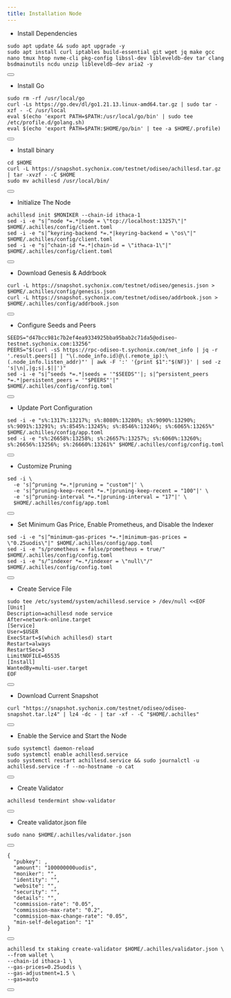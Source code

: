 ```yaml
---
title: Installation Node
---
```


- Install Dependencies 

<div class="code-block-wrapper">
  <pre><code>sudo apt update && sudo apt upgrade -y
sudo apt install curl iptables build-essential git wget jq make gcc nano tmux htop nvme-cli pkg-config libssl-dev libleveldb-dev tar clang bsdmainutils ncdu unzip libleveldb-dev aria2 -y</code></pre>
  <button class="copy-btn"><i class="fas fa-copy"></i></button>
</div>

- Install Go

<div class="code-block-wrapper">
  <pre><code>sudo rm -rf /usr/local/go
curl -Ls https://go.dev/dl/go1.21.13.linux-amd64.tar.gz | sudo tar -xzf - -C /usr/local
eval $(echo 'export PATH=$PATH:/usr/local/go/bin' | sudo tee /etc/profile.d/golang.sh)
eval $(echo 'export PATH=$PATH:$HOME/go/bin' | tee -a $HOME/.profile)</code></pre>
  <button class="copy-btn"><i class="fas fa-copy"></i></button>
</div>

- Install binary 

<div class="code-block-wrapper">
  <pre><code>cd $HOME
curl -L https://snapshot.sychonix.com/testnet/odiseo/achillesd.tar.gz | tar -xvzf - -C $HOME
sudo mv achillesd /usr/local/bin/</code></pre>
  <button class="copy-btn"><i class="fas fa-copy"></i></button>
</div>

- Initialize The Node

<div class="code-block-wrapper"><!-- Change chain id and port -->
  <pre><code>achillesd init $MONIKER --chain-id ithaca-1
sed -i -e "s|^node *=.*|node = \"tcp://localhost:13257\"|" $HOME/.achilles/config/client.toml
sed -i -e "s|^keyring-backend *=.*|keyring-backend = \"os\"|" $HOME/.achilles/config/client.toml
sed -i -e "s|^chain-id *=.*|chain-id = \"ithaca-1\"|" $HOME/.achilles/config/client.toml</code></pre>
  <button class="copy-btn"><i class="fas fa-copy"></i></button>
</div><!-- Change chain id and port -->

- Download Genesis & Addrbook

<div class="code-block-wrapper">
  <pre><code>curl -L https://snapshot.sychonix.com/testnet/odiseo/genesis.json > $HOME/.achilles/config/genesis.json
curl -L https://snapshot.sychonix.com/testnet/odiseo/addrbook.json > $HOME/.achilles/config/addrbook.json</code></pre>
  <button class="copy-btn"><i class="fas fa-copy"></i></button>
</div>

- Configure Seeds and Peers

<div class="code-block-wrapper">
  <pre><code>SEEDS="d47bcc981c7b2ef4ea9334925bba95bab2c71da5@odiseo-testnet.sychonix.com:13256"
PEERS="$(curl -sS https://rpc-odiseo-t.sychonix.com/net_info | jq -r '.result.peers[] | "\(.node_info.id)@\(.remote_ip):\(.node_info.listen_addr)"' | awk -F ':' '{print $1":"$(NF)}' | sed -z 's|\n|,|g;s|.$||')"
sed -i -e "s|^seeds *=.*|seeds = '"$SEEDS"'|; s|^persistent_peers *=.*|persistent_peers = '"$PEERS"'|" $HOME/.achilles/config/config.toml</code></pre>
  <button class="copy-btn"><i class="fas fa-copy"></i></button>
</div>

- Update Port Configuration

<div class="code-block-wrapper">
  <pre><code>sed -i -e "s%:1317%:13217%; s%:8080%:13280%; s%:9090%:13290%; s%:9091%:13291%; s%:8545%:13245%; s%:8546%:13246%; s%:6065%:13265%" $HOME/.achilles/config/app.toml
sed -i -e "s%:26658%:13258%; s%:26657%:13257%; s%:6060%:13260%; s%:26656%:13256%; s%:26660%:13261%" $HOME/.achilles/config/config.toml</code></pre>
  <button class="copy-btn"><i class="fas fa-copy"></i></button>
</div>

- Customize Pruning

<div class="code-block-wrapper">
  <pre><code>sed -i \
  -e 's|^pruning *=.*|pruning = "custom"|' \
  -e 's|^pruning-keep-recent *=.*|pruning-keep-recent = "100"|' \
  -e 's|^pruning-interval *=.*|pruning-interval = "17"|' \
  $HOME/.achilles/config/app.toml</code></pre>
  <button class="copy-btn"><i class="fas fa-copy"></i></button>
</div>

- Set Minimum Gas Price, Enable Prometheus, and Disable the Indexer

<div class="code-block-wrapper"><!-- Note: Change gas price and denom -->
  <pre><code>sed -i -e "s|^minimum-gas-prices *=.*|minimum-gas-prices = \"0.25uodis\"|" $HOME/.achilles/config/app.toml
sed -i -e "s/prometheus = false/prometheus = true/" $HOME/.achilles/config/config.toml
sed -i -e "s/^indexer *=.*/indexer = \"null\"/" $HOME/.achilles/config/config.toml</code></pre>
  <button class="copy-btn"><i class="fas fa-copy"></i></button>
</div><!-- Note: Change gas price and denom -->

- Create Service File

<div class="code-block-wrapper">
  <pre><code>sudo tee /etc/systemd/system/achillesd.service &gt; /dev/null &lt;&lt;EOF
[Unit]
Description=achillesd node service
After=network-online.target
[Service]
User=$USER
ExecStart=$(which achillesd) start
Restart=always
RestartSec=3
LimitNOFILE=65535
[Install]
WantedBy=multi-user.target
EOF</code></pre>
  <button class="copy-btn"><i class="fas fa-copy"></i></button>
</div>

- Download Current Snapshot

<div class="code-block-wrapper">
  <pre><code>curl "https://snapshot.sychonix.com/testnet/odiseo/odiseo-snapshot.tar.lz4" | lz4 -dc - | tar -xf - -C "$HOME/.achilles"</code></pre>
  <button class="copy-btn"><i class="fas fa-copy"></i></button>
</div>

- Enable the Service and Start the Node

<div class="code-block-wrapper">
  <pre><code>sudo systemctl daemon-reload
sudo systemctl enable achillesd.service
sudo systemctl restart achillesd.service && sudo journalctl -u achillesd.service -f --no-hostname -o cat</code></pre>
  <button class="copy-btn"><i class="fas fa-copy"></i></button>
</div>

- Create Validator
<div class="code-block-wrapper">
  <pre><code>achillesd tendermint show-validator</code></pre>
  <button class="copy-btn"><i class="fas fa-copy"></i></button>
</div>

- Create validator.json file
<div class="code-block-wrapper">
  <pre><code>sudo nano $HOME/.achilles/validator.json</code></pre>
  <button class="copy-btn"><i class="fas fa-copy"></i></button>
</div>

<div class="code-block-wrapper">
  <pre><code>{
  "pubkey": ,
  "amount": "100000000uodis",
  "moniker": "",
  "identity": "",
  "website": "",
  "security": "",
  "details": "",
  "commission-rate": "0.05",
  "commission-max-rate": "0.2",
  "commission-max-change-rate": "0.05",
  "min-self-delegation": "1"
}</code></pre>
  <button class="copy-btn"><i class="fas fa-copy"></i></button>
</div>

<div class="code-block-wrapper">
  <pre><code>achillesd tx staking create-validator $HOME/.achilles/validator.json \
--from wallet \
--chain-id ithaca-1 \
--gas-prices=0.25uodis \
--gas-adjustment=1.5 \
--gas=auto
</code></pre>
  <button class="copy-btn"><i class="fas fa-copy"></i></button>
</div>
